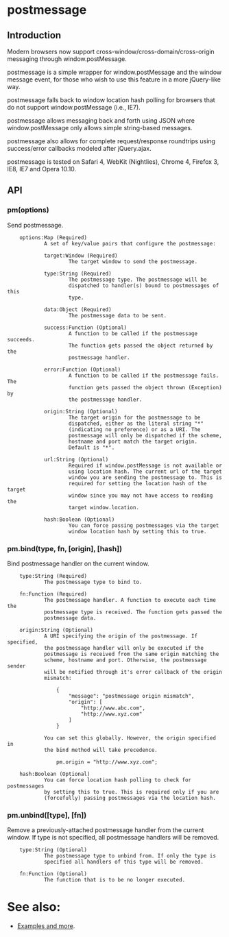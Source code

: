 # postmessage

## Introduction

Modern browsers now support cross-window/cross-domain/cross-origin messaging
through window.postMessage.

postmessage is a simple wrapper for window.postMessage and the window message
event, for those who wish to use this feature in a more jQuery-like way.

postmessage falls back to window location hash polling for browsers that do
not support window.postMessage (i.e., IE7).

postmessage allows messaging back and forth using JSON where
window.postMessage only allows simple string-based messages.

postmessage also allows for complete request/response roundtrips using
success/error callbacks modeled after jQuery.ajax.

postmessage is tested on Safari 4, WebKit (Nightlies), Chrome 4, Firefox 3,
IE8, IE7 and Opera 10.10.

## API

### pm(options)

Send postmessage.

        options:Map (Required)
                A set of key/value pairs that configure the postmessage:

                target:Window (Required)
                        The target window to send the postmessage.

                type:String (Required)
                        The postmessage type. The postmessage will be
                        dispatched to handler(s) bound to postmessages of this 
                        type.

                data:Object (Required)
                        The postmessage data to be sent.

                success:Function (Optional)
                        A function to be called if the postmessage succeeds. 
                        The function gets passed the object returned by the 
                        postmessage handler.

                error:Function (Optional)
                        A function to be called if the postmessage fails. The 
                        function gets passed the object thrown (Exception) by 
                        the postmessage handler.

                origin:String (Optional)
                        The target origin for the postmessage to be 
                        dispatched, either as the literal string "*"
                        (indicating no preference) or as a URI. The 
                        postmessage will only be dispatched if the scheme, 
                        hostname and port match the target origin. 
                        Default is "*".

                url:String (Optional)
                        Required if window.postMessage is not available or 
                        using location hash. The current url of the target 
                        window you are sending the postmessage to. This is 
                        required for setting the location hash of the target 
                        window since you may not have access to reading the 
                        target window.location. 

                hash:Boolean (Optional)
                        You can force passing postmessages via the target 
                        window location hash by setting this to true.


### pm.bind(type, fn, [origin], [hash])

Bind postmessage handler on the current window.

        type:String (Required)
                The postmessage type to bind to.

        fn:Function (Required)
                The postmessage handler. A function to execute each time the 
                postmessage type is received. The function gets passed the 
                postmessage data.

        origin:String (Optional)
                A URI specifying the origin of the postmessage. If specified, 
                the postmessage handler will only be executed if the 
                postmessage is received from the same origin matching the 
                scheme, hostname and port. Otherwise, the postmessage sender 
                will be notified through it's error callback of the origin 
                mismatch:

                    {
                        "message": "postmessage origin mismatch",
                        "origin": [
                            "http://www.abc.com",
                            "http://www.xyz.com"
                        ]
                    }

                You can set this globally. However, the origin specified in 
                the bind method will take precedence.

                    pm.origin = "http://www.xyz.com";

        hash:Boolean (Optional)
                You can force location hash polling to check for postmessages 
                by setting this to true. This is required only if you are 
                (forcefully) passing postmessages via the location hash.


### pm.unbind([type], [fn])

Remove a previously-attached postmessage handler from the current 
window. If type is not specified, all postmessage handlers will be 
removed.

        type:String (Optional)
                The postmessage type to unbind from. If only the type is 
                specified all handlers of this type will be removed.

        fn:Function (Optional)
                The function that is to be no longer executed.


# See also:

* [Examples and more](http://postmessage.freebaseapps.com).

